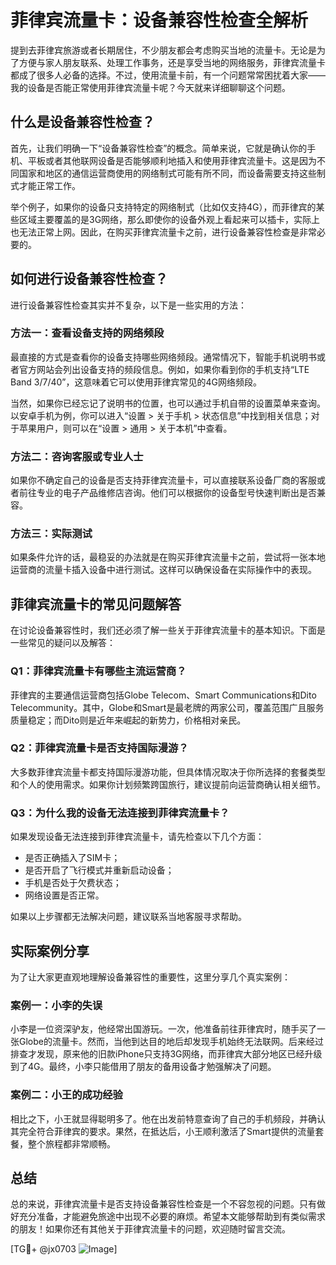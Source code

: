 # 菲律宾流量卡：设备兼容性检查全解析

提到去菲律宾旅游或者长期居住，不少朋友都会考虑购买当地的流量卡。无论是为了方便与家人朋友联系、处理工作事务，还是享受当地的网络服务，菲律宾流量卡都成了很多人必备的选择。不过，使用流量卡前，有一个问题常常困扰着大家——我的设备是否能正常使用菲律宾流量卡呢？今天就来详细聊聊这个问题。

## 什么是设备兼容性检查？

首先，让我们明确一下“设备兼容性检查”的概念。简单来说，它就是确认你的手机、平板或者其他联网设备是否能够顺利地插入和使用菲律宾流量卡。这是因为不同国家和地区的通信运营商使用的网络制式可能有所不同，而设备需要支持这些制式才能正常工作。

举个例子，如果你的设备只支持特定的网络制式（比如仅支持4G），而菲律宾的某些区域主要覆盖的是3G网络，那么即使你的设备外观上看起来可以插卡，实际上也无法正常上网。因此，在购买菲律宾流量卡之前，进行设备兼容性检查是非常必要的。

## 如何进行设备兼容性检查？

进行设备兼容性检查其实并不复杂，以下是一些实用的方法：

### 方法一：查看设备支持的网络频段

最直接的方式是查看你的设备支持哪些网络频段。通常情况下，智能手机说明书或者官方网站会列出设备支持的频段信息。例如，如果你看到你的手机支持“LTE Band 3/7/40”，这意味着它可以使用菲律宾常见的4G网络频段。

当然，如果你已经忘记了说明书的位置，也可以通过手机自带的设置菜单来查询。以安卓手机为例，你可以进入“设置 > 关于手机 > 状态信息”中找到相关信息；对于苹果用户，则可以在“设置 > 通用 > 关于本机”中查看。

### 方法二：咨询客服或专业人士

如果你不确定自己的设备是否支持菲律宾流量卡，可以直接联系设备厂商的客服或者前往专业的电子产品维修店咨询。他们可以根据你的设备型号快速判断出是否兼容。

### 方法三：实际测试

如果条件允许的话，最稳妥的办法就是在购买菲律宾流量卡之前，尝试将一张本地运营商的流量卡插入设备中进行测试。这样可以确保设备在实际操作中的表现。

## 菲律宾流量卡的常见问题解答

在讨论设备兼容性时，我们还必须了解一些关于菲律宾流量卡的基本知识。下面是一些常见的疑问以及解答：

### Q1：菲律宾流量卡有哪些主流运营商？

菲律宾的主要通信运营商包括Globe Telecom、Smart Communications和Dito Telecommunity。其中，Globe和Smart是最老牌的两家公司，覆盖范围广且服务质量稳定；而Dito则是近年来崛起的新势力，价格相对亲民。

### Q2：菲律宾流量卡是否支持国际漫游？

大多数菲律宾流量卡都支持国际漫游功能，但具体情况取决于你所选择的套餐类型和个人的使用需求。如果你计划频繁跨国旅行，建议提前向运营商确认相关细节。

### Q3：为什么我的设备无法连接到菲律宾流量卡？

如果发现设备无法连接到菲律宾流量卡，请先检查以下几个方面：
- 是否正确插入了SIM卡；
- 是否开启了飞行模式并重新启动设备；
- 手机是否处于欠费状态；
- 网络设置是否正常。

如果以上步骤都无法解决问题，建议联系当地客服寻求帮助。

## 实际案例分享

为了让大家更直观地理解设备兼容性的重要性，这里分享几个真实案例：

### 案例一：小李的失误

小李是一位资深驴友，他经常出国游玩。一次，他准备前往菲律宾时，随手买了一张Globe的流量卡。然而，当他到达目的地后却发现手机始终无法联网。后来经过排查才发现，原来他的旧款iPhone只支持3G网络，而菲律宾大部分地区已经升级到了4G。最终，小李只能借用了朋友的备用设备才勉强解决了问题。

### 案例二：小王的成功经验

相比之下，小王就显得聪明多了。他在出发前特意查询了自己的手机频段，并确认其完全符合菲律宾的要求。果然，在抵达后，小王顺利激活了Smart提供的流量套餐，整个旅程都非常顺畅。

## 总结

总的来说，菲律宾流量卡是否支持设备兼容性检查是一个不容忽视的问题。只有做好充分准备，才能避免旅途中出现不必要的麻烦。希望本文能够帮助到有类似需求的朋友！如果你还有其他关于菲律宾流量卡的问题，欢迎随时留言交流。

[TG💪+ @jx0703 ![Image](https://github.com/user-attachments/assets/dbca1d08-cadb-493c-b0ec-ad6f7a83f270)]